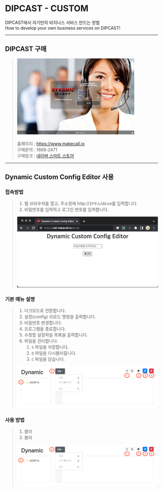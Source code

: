 # DIPCAST - CUSTOM

DIPCAST에서 자기만의 비지니스 서비스 만드는 방법     
How to develop your own business services on DIPCAST!
***

## DIPCAST 구매

> <img src="resources/images/login-bg.png" width="386" height="250"/><br>     
> 홈페이지 : https://www.makecall.io     
> 구매문의 : 1668-2471     
> 구매링크 : [네이버 스마트 스토어](https://smartstore.naver.com/olssoo/)     
***

## Dynamic Custom Config Editor 사용
### 접속방법
> 1. 웹 브라우져를 열고, 주소창에 http://```IP주소```/dcce를 입력합니다. 
> 1. 비밀번호를 입력하고 로그인 번호를 입력합니다.
> <img src="resources/images/dcce-login.png">

### 기본 메뉴 설명
> 1. 다크모드로 전환합니다.
> 1. 설정(config) 리로드 명령을 출력합니다.
> 1. 비밀번호 변경합니다.
> 1. 프로그램을 종료합니다.
> 1. 수정할 설정파일 목록을 출력합니다.
> 1. 파일을 관리합니다.
>       1. ```S``` 파일을 저장합니다.
>       1. ```O``` 파일을 다시불러옵니다.
>       1. ```C``` 파일을 닫습니다.
> <img src="resources/images/dcce-menu.png">

### 사용 방법
> 1. 블라
> 2. 블라
> <img src="resources/images/dcce-menu.png">
